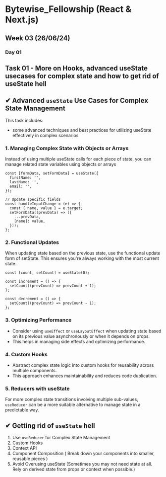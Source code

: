 # Bytewise_Fellowship (React & Next.js)
## Week 03 (26/06/24)

### Day 01
## Task 01 - More on Hooks, advanced useState usecases for complex state and how to get rid of useState hell

## ✔ Advanced `useState` Use Cases for Complex State Management

This task includes:

- some advanced techniques and best practices for utilizing useState effectively in complex scenarios

### 1. Managing Complex State with Objects or Arrays

Instead of using multiple useState calls for each piece of state, you can manage related state variables using objects or arrays

```
const [formData, setFormData] = useState({
  firstName: '',
  lastName: '',
  email: '',
});

// Update specific fields
const handleInputChange = (e) => {
  const { name, value } = e.target;
  setFormData((prevData) => ({
    ...prevData,
    [name]: value,
  }));
};
```
### 2. Functional Updates

When updating state based on the previous state, use the functional update form of setState. This ensures you're always working with the most current state.

```
const [count, setCount] = useState(0);

const increment = () => {
  setCount((prevCount) => prevCount + 1);
};

const decrement = () => {
  setCount((prevCount) => prevCount - 1);
};
```
### 3. Optimizing Performance

- Consider using `useEffect` or `useLayoutEffect` when updating state based on its previous value asynchronously or when it depends on props.
- This helps in managing side effects and optimizing performance.

### 4. Custom Hooks
- Abstract complex state logic into custom hooks for reusability across multiple components. 
- This approach enhances maintainability and reduces code duplication.

### 5. Reducers with useState
For more complex state transitions involving multiple sub-values, `useReducer` can be a more suitable alternative to manage state in a predictable way.

## ✔ Getting rid of `useState` hell 

1. Use `useReducer` for Complex State Management
2. Custom Hooks
3. Context API
4. Component Composition ( Break down your components into smaller, reusable pieces )
5. Avoid Overusing useState (Sometimes you may not need state at all. Rely on derived state from props or context when possible.)
